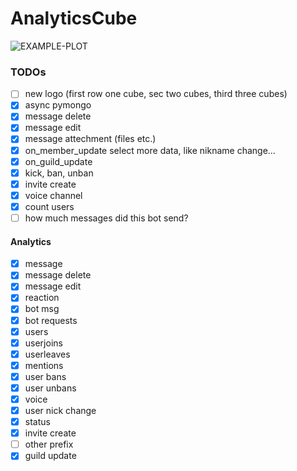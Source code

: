 # AnalyticsCube

<img src="https://github.com/JannesT3011/DiscordAnalytica/blob/rewrite/botlogo.png" alt="EXAMPLE-PLOT"> 

### TODOs
- [ ] new logo (first row one cube, sec two cubes, third three cubes)
- [X] async pymongo
- [X] message delete
- [X] message edit
- [X] message attechment (files etc.)
- [X] on_member_update select more data, like nikname change...
- [X] on_guild_update
- [X] kick, ban, unban
- [X] invite create
- [X] voice channel 
- [X] count users
- [ ] how much messages did this bot send?

#### Analytics
- [X] message
- [X] message delete
- [X] message edit
- [X] reaction
- [X] bot msg
- [X] bot requests
- [X] users
- [X] userjoins
- [X] userleaves
- [X] mentions 
- [X] user bans
- [X] user unbans
- [X] voice 
- [X] user nick change
- [X] status
- [X] invite create
- [ ] other prefix
- [X] guild update